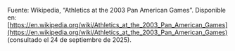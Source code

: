 Fuente: Wikipedia, “Athletics at the 2003 Pan American Games”. Disponible en: [https://en.wikipedia.org/wiki/Athletics_at_the_2003_Pan_American_Games](https://en.wikipedia.org/wiki/Athletics_at_the_2003_Pan_American_Games) (consultado el 24 de septiembre de 2025).
